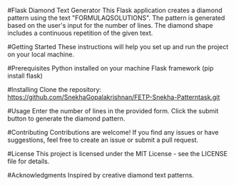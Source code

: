 #Flask Diamond Text Generator
This Flask application creates a diamond pattern using the text "FORMULAQSOLUTIONS". 
The pattern is generated based on the user's input for the number of lines. 
The diamond shape includes a continuous repetition of the given text.

#Getting Started
These instructions will help you set up and run the project on your local machine.

#Prerequisites
Python installed on your machine
Flask framework (pip install flask)

#Installing
Clone the repository: https://github.com/SnekhaGopalakrishnan/FETP-Snekha-Patterntask.git

#Usage
Enter the number of lines in the provided form.
Click the submit button to generate the diamond pattern.

#Contributing
Contributions are welcome! 
If you find any issues or have suggestions, feel free to create an issue or submit a pull request.

#License
This project is licensed under the MIT License - see the LICENSE file for details.

#Acknowledgments
Inspired by creative diamond text patterns.
